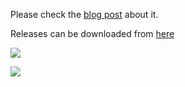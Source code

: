 Please check the [blog post](https://sstoichev.eu/2016/11/13/qlik-sense-custom-hub/) about it.

Releases can be downloaded from [here](https://github.com/countnazgul/sense-custom-hub/releases)

![](https://sstoichev.eu/content/images/2016/11/CustomHUB1.png)

![](https://sstoichev.eu/content/images/2016/11/CustomHUB2.png)

